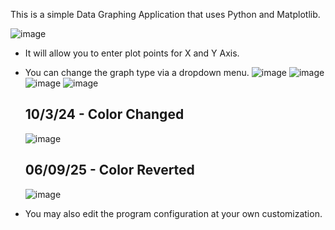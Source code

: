 This is a simple Data Graphing Application that uses Python and Matplotlib.

![image](https://github.com/user-attachments/assets/faa79a06-d392-4b9b-9c46-f2bdc3cc975d)

- It will allow you to enter plot points for X and Y Axis.
- You can change the graph type via a dropdown menu.
  ![image](https://github.com/user-attachments/assets/82daf0c6-3a8a-4099-8331-02331137ace7)
  ![image](https://github.com/user-attachments/assets/a2c08d7e-848c-436c-84d7-09f5bc39ae6f)
  ![image](https://github.com/user-attachments/assets/2ce0fd04-5744-439a-a612-2f7e55d08b9d)
  ![image](https://github.com/user-attachments/assets/05207be0-05dd-42a1-8e46-405b2890e3f6)

  10/3/24 - Color Changed
  -------
  ![image](https://github.com/user-attachments/assets/f14d6969-bbc8-4310-876c-6503c7f9dcb5)

  06/09/25 - Color Reverted
  -------
  ![image](https://github.com/user-attachments/assets/5de7e60e-a0aa-45c7-ad9f-27b2c54afb4c)


- You may also edit the program configuration at your own customization.
